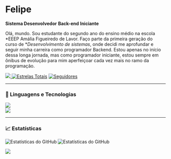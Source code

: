 # Felipe

**Sistema Desenvolvedor** **Back-end** **Iniciante**

Olá, mundo. Sou estudante do segundo ano do ensino médio na escola *EEEP Amália Figueiredo de Lavor. Faço parte da primeira geração do curso de **Desenvolvimento de sistemas*, onde decidi me aprofundar e seguir minha carreira como programador Backend. Estou apenas no início dessa longa jornada, mas como programador iniciante, estou sempre em ônibus de evolução para mim aperfeiçoar cada vez mais no ramo da programação.

<p alinhar="esquerda">
    <!-- Visualizações de perfil-->
    <a href="https://github.com/FelipeBezerrakkj" alvo="_em branco">
    <img src="https://komarev.com/ghpvc/?username=FelipeBezerrakkj&rótulo=Perfil%20views&cor=5e81ac&estilo=para-o-emblema&logo=github&logoColor=branco&Cor=preto" 
    <a href="https://github.com/FelipeBezerrakkj?tab=repositories&classificar=stargazers" alvo="_em branco">
    <img alt="Estrelas Totais" título="Total de estrelas no GitHub"
        src="https://img.shields.io/github/stars/FelipeBezerrakkj?style=for-the-badge&rótulo=Estrelas&cor=bf616a&logotipo=github" /></a>
 
 <a href="https://github.com/FelipeBezerrakkj?tab=followers" alvo="_em branco">
 <img alt="Seguidores" título="Siga-me no GitHub"
 src="https://img.shields.io/github/followers/FelipeBezerrakkj?style=for-the-badge&rótulo=Seguidores&cor=5e81ac&logotipo=github"/>
 </a>
 </a>
</p>

---
<h3 alinhar="centro">🤖 Linguagens e Tecnologias </h3>

<div alinhar="centro">
  <img src="https://skillicons.dev/icons?i=html,css,python,mysql" /><br>
    <img src="https://skillicons.dev/icons?i=vscode,pycharm,figma,windows" /><br>

 ---

<h3 alinhar="esquerda">📈 Estatísticas </h3>

</div>

<p alinhar="centro">
  <img 
    alt="Estatísticas do GitHub" 
    alta="200" 
    estilo="preenchimento-direito: 10px;" 
    src="https://github-readme-stats.vercel.app/api?username=FelipeBezerrakkj&mostrar_icons=verdadeiro&tema=escuro&incluir_all_commits=true&localidade=en" 
  />
  <img 
    alt="Estatísticas do GitHub" 
    alta="200"
    estilo="preenchimento-direito: 10px;" 
    src="https://github-readme-stats.vercel.app/api/top-langs/?username=FelipeBezerrakkj&tema=escuro&layout=compacto" 
  />

</p>

<div alinhar="centro"> 
  <a href = "mailto:felipedossantosbezerra94@gmail.com"><img src="https://img.shields.io/badge/-Gmail-%23333?style=for-the-badge&logo=gmail&logoColor=branco" alvo="_em branco"></a>
  
</div>
